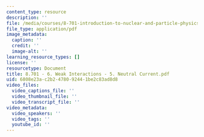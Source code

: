 ```yaml
---
content_type: resource
description: ''
file: /media/courses/8-701-introduction-to-nuclear-and-particle-physics-fall-2020/8701-6-weak-interactions-5-neutral-current.pdf
file_type: application/pdf
image_metadata:
  caption: ''
  credit: ''
  image-alt: ''
learning_resource_types: []
license: ''
resourcetype: Document
title: 8.701 - 6. Weak Interactions - 5. Neutral Current.pdf
uid: 6808e23a-c2b2-4780-9244-1be2c83ad8d8
video_files:
  video_captions_file: ''
  video_thumbnail_file: ''
  video_transcript_file: ''
video_metadata:
  video_speakers: ''
  video_tags: ''
  youtube_id: ''
---
```

